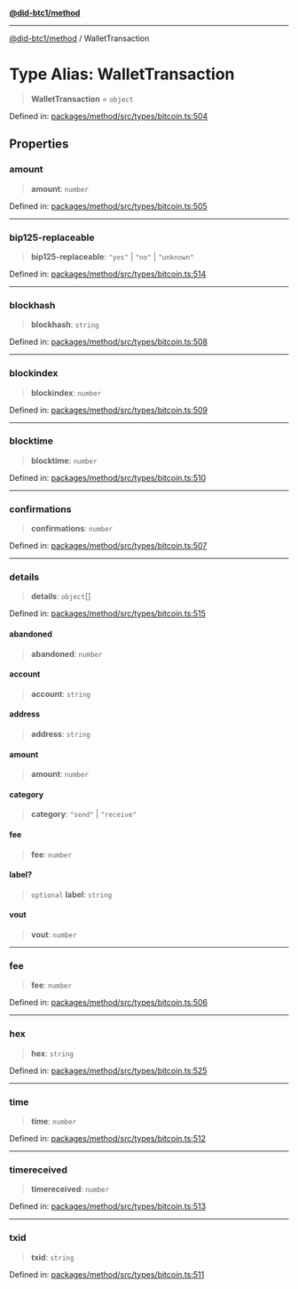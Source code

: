 [**@did-btc1/method**](../README.md)

***

[@did-btc1/method](../globals.md) / WalletTransaction

# Type Alias: WalletTransaction

> **WalletTransaction** = `object`

Defined in: [packages/method/src/types/bitcoin.ts:504](https://github.com/dcdpr/did-btc1-js/blob/751aedd75738c26882a2149e644ae32b9e424707/packages/method/src/types/bitcoin.ts#L504)

## Properties

### amount

> **amount**: `number`

Defined in: [packages/method/src/types/bitcoin.ts:505](https://github.com/dcdpr/did-btc1-js/blob/751aedd75738c26882a2149e644ae32b9e424707/packages/method/src/types/bitcoin.ts#L505)

***

### bip125-replaceable

> **bip125-replaceable**: `"yes"` \| `"no"` \| `"unknown"`

Defined in: [packages/method/src/types/bitcoin.ts:514](https://github.com/dcdpr/did-btc1-js/blob/751aedd75738c26882a2149e644ae32b9e424707/packages/method/src/types/bitcoin.ts#L514)

***

### blockhash

> **blockhash**: `string`

Defined in: [packages/method/src/types/bitcoin.ts:508](https://github.com/dcdpr/did-btc1-js/blob/751aedd75738c26882a2149e644ae32b9e424707/packages/method/src/types/bitcoin.ts#L508)

***

### blockindex

> **blockindex**: `number`

Defined in: [packages/method/src/types/bitcoin.ts:509](https://github.com/dcdpr/did-btc1-js/blob/751aedd75738c26882a2149e644ae32b9e424707/packages/method/src/types/bitcoin.ts#L509)

***

### blocktime

> **blocktime**: `number`

Defined in: [packages/method/src/types/bitcoin.ts:510](https://github.com/dcdpr/did-btc1-js/blob/751aedd75738c26882a2149e644ae32b9e424707/packages/method/src/types/bitcoin.ts#L510)

***

### confirmations

> **confirmations**: `number`

Defined in: [packages/method/src/types/bitcoin.ts:507](https://github.com/dcdpr/did-btc1-js/blob/751aedd75738c26882a2149e644ae32b9e424707/packages/method/src/types/bitcoin.ts#L507)

***

### details

> **details**: `object`[]

Defined in: [packages/method/src/types/bitcoin.ts:515](https://github.com/dcdpr/did-btc1-js/blob/751aedd75738c26882a2149e644ae32b9e424707/packages/method/src/types/bitcoin.ts#L515)

#### abandoned

> **abandoned**: `number`

#### account

> **account**: `string`

#### address

> **address**: `string`

#### amount

> **amount**: `number`

#### category

> **category**: `"send"` \| `"receive"`

#### fee

> **fee**: `number`

#### label?

> `optional` **label**: `string`

#### vout

> **vout**: `number`

***

### fee

> **fee**: `number`

Defined in: [packages/method/src/types/bitcoin.ts:506](https://github.com/dcdpr/did-btc1-js/blob/751aedd75738c26882a2149e644ae32b9e424707/packages/method/src/types/bitcoin.ts#L506)

***

### hex

> **hex**: `string`

Defined in: [packages/method/src/types/bitcoin.ts:525](https://github.com/dcdpr/did-btc1-js/blob/751aedd75738c26882a2149e644ae32b9e424707/packages/method/src/types/bitcoin.ts#L525)

***

### time

> **time**: `number`

Defined in: [packages/method/src/types/bitcoin.ts:512](https://github.com/dcdpr/did-btc1-js/blob/751aedd75738c26882a2149e644ae32b9e424707/packages/method/src/types/bitcoin.ts#L512)

***

### timereceived

> **timereceived**: `number`

Defined in: [packages/method/src/types/bitcoin.ts:513](https://github.com/dcdpr/did-btc1-js/blob/751aedd75738c26882a2149e644ae32b9e424707/packages/method/src/types/bitcoin.ts#L513)

***

### txid

> **txid**: `string`

Defined in: [packages/method/src/types/bitcoin.ts:511](https://github.com/dcdpr/did-btc1-js/blob/751aedd75738c26882a2149e644ae32b9e424707/packages/method/src/types/bitcoin.ts#L511)
